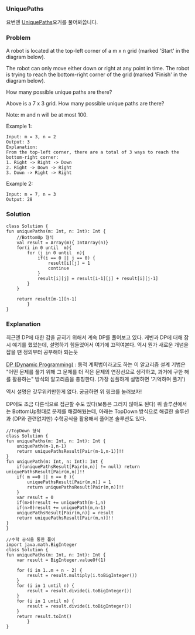 ### UniquePaths

요번엔 [UniquePaths](https://leetcode.com/problems/unique-paths/)요거를 풀어봐씁니다.

### Problem
A robot is located at the top-left corner of a m x n grid (marked 'Start' in the diagram below).

The robot can only move either down or right at any point in time. The robot is trying to reach the bottom-right corner of the grid (marked 'Finish' in the diagram below).

How many possible unique paths are there?


Above is a 7 x 3 grid. How many possible unique paths are there?

Note: m and n will be at most 100.

Example 1:

```
Input: m = 3, n = 2
Output: 3
Explanation:
From the top-left corner, there are a total of 3 ways to reach the bottom-right corner:
1. Right -> Right -> Down
2. Right -> Down -> Right
3. Down -> Right -> Right
```
Example 2:

```
Input: m = 7, n = 3
Output: 28
```

### Solution

```
class Solution {
fun uniquePaths(m: Int, n: Int): Int {
    //BottomUp 형식
    val result = Array(m){ IntArray(n)}
    for(i in 0 until  m){
        for (j in 0 until  n){
            if(i == 0 || j == 0) {
                result[i][j] = 1
                continue
            }
            result[i][j] = result[i-1][j] + result[i][j-1]
        }
    }

    return result[m-1][n-1]
        }
}
```

### Explanation

 최근엔 DP에 대한 감을 굳히기 위해서 계속 DP를 풀어보고 있다. 케빈과 DP에 대해 잠시 얘기를 했었는데, 설명하기 힘들었어서 여기에 끄적여본다. 역시 뭔가 새로운 개념을 잡을 땐 정의부터 공부해야 되는듯
 
[DP (Dynamic Programming)](!https://namu.wiki/w/%EB%8F%99%EC%A0%81%20%EA%B3%84%ED%9A%8D%EB%B2%95?from=Dynamic%20Programming) : 동적 계획법이라고도 하는 이 알고리즘 설계 기법은 "어떤 문제를 풀기 위해 그 문제를 더 작은 문제의 연장선으로 생각하고, 과거에 구한 해를 활용하는" 방식의 알고리즘을 총칭한다. (가장 심플하게 설명하면 '기억하며 풀기')

역시 설명은 갓무위키만한게 없다. 궁금하면 위 링크를 눌러보자!

DP에도 조금 다른식으로 접근할 수도 있다(보통은 그러지 않아도 된다) 위 솔루션에서는 BottomUp형태로 문제를 해결해뒀는데, 아래는 TopDown 방식으로 해결한 솔루션과 (DP와 관련없지만) 수학공식을 활용해서 풀어본 솔루션도 있다.

```
//TopDown 형식
class Solution {
fun uniquePaths(m: Int, n: Int): Int {
    uniquePath(m-1,n-1)
    return uniquePathsResult[Pair(m-1,n-1)]!!
}
fun uniquePath(m: Int, n: Int): Int {
    if(uniquePathsResult[Pair(m,n)] != null) return uniquePathsResult[Pair(m,n)]!!
    if( m ==0 || n == 0 ){
        uniquePathsResult[Pair(m,n)] = 1
        return uniquePathsResult[Pair(m,n)]!!
    }
    var result = 0
    if(m>0)result += uniquePath(m-1,n)
    if(n>0)result += uniquePath(m,n-1)
    uniquePathsResult[Pair(m,n)] = result
    return uniquePathsResult[Pair(m,n)]!!
}
}
```

```
//수학 공식을 통한 풀이
import java.math.BigInteger
class Solution {
fun uniquePaths(m: Int, n: Int): Int {
    var result = BigInteger.valueOf(1)

    for (i in 1..m + n - 2) {
        result = result.multiply(i.toBigInteger())
    }
    for (i in 1 until n) {
        result = result.divide(i.toBigInteger())
    }
    for (i in 1 until m) {
        result = result.divide(i.toBigInteger())
    }
    return result.toInt()
        }
}
```